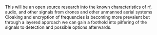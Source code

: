 This will be an open source research into the known characteristics of rf, audio, and other signals from drones and other unmanned aerial systems
Cloaking and encryption of frequencies is becoming more prevalent but through a layered approach we can gain a foothold into pilfering of the signals to detection and possible options afterwards. 
